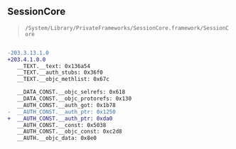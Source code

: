 ## SessionCore

> `/System/Library/PrivateFrameworks/SessionCore.framework/SessionCore`

```diff

-203.3.13.1.0
+203.4.1.0.0
   __TEXT.__text: 0x136a54
   __TEXT.__auth_stubs: 0x36f0
   __TEXT.__objc_methlist: 0x67c

   __DATA_CONST.__objc_selrefs: 0x618
   __DATA_CONST.__objc_protorefs: 0x130
   __AUTH_CONST.__auth_got: 0x1b78
-  __AUTH_CONST.__auth_ptr: 0x1250
+  __AUTH_CONST.__auth_ptr: 0xda0
   __AUTH_CONST.__const: 0x5038
   __AUTH_CONST.__objc_const: 0xc2d8
   __AUTH.__objc_data: 0x8e0

```
